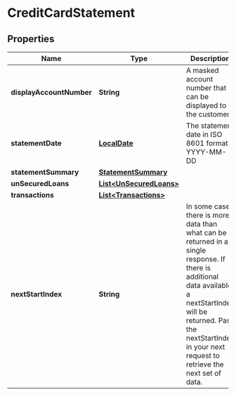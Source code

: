 # CreditCardStatement

## Properties
Name | Type | Description | Notes
------------ | ------------- | ------------- | -------------
**displayAccountNumber** | **String** | A masked account number that can be displayed to the customer | 
**statementDate** | [**LocalDate**](LocalDate.md) | The statement date in ISO 8601 format YYYY-MM-DD | 
**statementSummary** | [**StatementSummary**](StatementSummary.md) |  |  [optional]
**unSecuredLoans** | [**List&lt;UnSecuredLoans&gt;**](UnSecuredLoans.md) |  |  [optional]
**transactions** | [**List&lt;Transactions&gt;**](Transactions.md) |  |  [optional]
**nextStartIndex** | **String** | In some cases there is more data than what can be returned in a single response. If there is additional data available a nextStartIndex will be returned. Pass the nextStartIndex in your next request to retrieve the next set of data. |  [optional]

